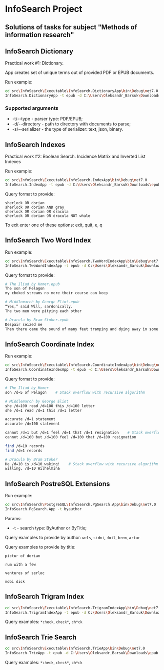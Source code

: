 # InfoSearch Project

## Solutions of tasks for subject "Methods of information research"

## InfoSearch Dictionary

Practical work #1:
Dictionary.

App creates set of unique terms out of provided PDF or EPUB documents.

Run example:

````sh
cd src\InfoSearch\Executable\InfoSearch.DictionaryApp\bin\Debug\net7.0
InfoSearch.DictionaryApp -t epub -d C:\Users\Oleksandr_Barsuk\Downloads\epub -s json
````

### Supported arguments

 - -t/--type - parser type: PDF/EPUB;
 - -d/--directory - path to directory with documents to parse;
 - -s/--serializer - the type of serializer: text, json, binary.

## InfoSearch Indexes

Practical work #2:
Boolean Search. Incidence Matrix and Inverted List Indexes

Run example:

````sh
cd src\InfoSearch\Executable\InfoSearch.IndexApp\bin\Debug\net7.0
InfoSearch.IndexApp -t epub -d C:\Users\Oleksandr_Barsuk\Downloads\epub
````

Query format to provide:
````
sherlock OR dorian
sherlock OR dorian AND gray
sherlock OR dorian OR dracula
sherlock OR dorian OR dracula NOT whale
````

To exit enter one of these options: exit, quit, e, q

## InfoSearch Two Word Index

Run example:

````sh
cd src\InfoSearch\Executable\InfoSearch.TwoWordIndexApp\bin\Debug\net7.0
InfoSearch.TwoWordIndexApp -t epub -d C:\Users\Oleksandr_Barsuk\Downloads\epub
````

Query format to provide:

````sh
# The Iliad by Homer.epub
The son of Pelagon
my choked streams no more their course can keep

# Middlemarch by George Eliot.epub
“Yes,” said Will, sardonically.
The two men were pitying each other

# Dracula by Bram Stoker.epub
Despair seized me
Then there came the sound of many feet tramping and dying away in some
````

## InfoSearch Coordinate Index

Run example:

````sh
cd src\InfoSearch\Executable\InfoSearch.CoordinateIndexApp\bin\Debug\net7.0
InfoSearch.CoordinateIndexApp -t epub -d C:\Users\Oleksandr_Barsuk\Downloads\epub
````

Query format to provide:

````sh
# The Iliad by Homer
son /d=5 of Pelagon    # Stack overflow with recursive algorithm

# Middlemarch by George Eliot
she /d=100 read /d=100 this /d=100 letter
she /d=1 read /d=1 this /d=1 letter

accurate /d=1 statement
accurate /d=100 statement

cannot /d=1 but /d=1 feel /d=1 that /d=1 resignation    # Stack overflow with recursive algorithm
cannot /d=100 but /d=100 feel /d=100 that /d=100 resignation

find /d=10 records
find /d=1 records

# Dracula by Bram Stoker
He /d=10 is /d=10 waking!    # Stack overflow with recursive algorithm
willing, /d=10 Wilhelmina
````

## InfoSearch PostreSQL Extensions

Run example:

````sh
cd src\InfoSearch\PostgreSQL\InfoSearch.PgSearch.App\bin\Debug\net7.0
InfoSearch.PgSearch.App -t byauthor
````

Params:

- -t - search type: ByAuthor or ByTitle;

Query examples to provide by author:
`wels`, `sidni`, `doil`, `brem`, `artur`

Query examples to provide by title:

`pictur of dorian`

`rum with a few`

`ventures of serloc`

`mobi dick`

## InfoSearch Trigram Index

````sh
cd src\InfoSearch\Executable\InfoSearch.TrigramIndexApp\bin\Debug\net7.0
InfoSearch.TrigramIndexApp -t epub -d C:\Users\Oleksandr_Barsuk\Downloads\epub
````

Query examples: `*check`, `check*`, `ch*ck`

## InfoSearch Trie Search

````sh
cd src\InfoSearch\Executable\InfoSearch.TrieApp\bin\Debug\net7.0
InfoSearch.TrieApp -t epub -d C:\Users\Oleksandr_Barsuk\Downloads\epub
````

Query examples: `*check`, `check*`, `ch*ck`
